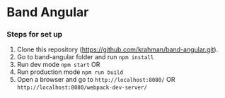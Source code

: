 # Band Angular

### Steps for set up
1. Clone this repository (https://github.com/krahman/band-angular.git).
2. Go to band-angular folder and run ```npm install```
3. Run dev mode ```npm start``` OR
4. Run production mode  ```npm run build```
5. Open a browser and go to ```http://localhost:8080/``` OR ```http://localhost:8080/webpack-dev-server/```